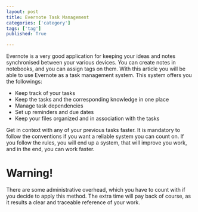 ```yaml
---
layout: post
title: Evernote Task Management
categories: ['category']
tags: ['tag']
published: True

---
```


Evernote is a very good application for keeping your ideas and notes synchronised between your various devices. You can create notes in notebooks, and you can assign tags on them. With this article you will be able to use Evernote as a task management system. This system offers you the followings:

- Keep track of your tasks
- Keep the tasks and the corresponding knowledge in one place
- Manage task dependencies
- Set up reminders and due dates
- Keep your files organized and in association with the tasks

Get in context with any of your previous tasks faster. It is mandatory to follow the conventions if you want a reliable system you can count on. If you follow the rules, you will end up a system, that will improve you work, and in the end, you can work faster.

# Warning!

There are some administrative overhead, which you have to count with if you decide to apply this method. The extra time will pay back of course, as it results a clear and traceable reference of your work.
